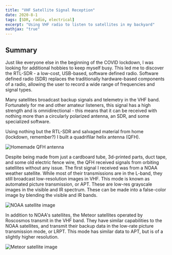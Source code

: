 ```yaml
---
title: "VHF Satellite Signal Reception"
date: 2020-8-1
tags: [SDR, radio, electrical]
excerpt: "Using VHF radio to listen to satellites in my backyard"
mathjax: "true"
---
```


## Summary

Just like everyone else in the beginning of the COVID lockdown, I was looking for additional hobbies to keep myself busy. This led me to discover the RTL-SDR - a low-cost, USB-based, software defined radio. Software defined radio (SDR) replaces the traditionally hardware-based components of a radio, allowing the user to record a wide range of frequencies and signal types. 

Many satellites broadcast backup signals and telemetry in the VHF band. Fortunately for me and other amateur listeners, this signal has a high strength and is omnidirectional - this means that it can be received with nothing more than a circularly polarized antenna, an SDR, and some specialized software. 

Using nothing but the RTL-SDR and salvaged material from home (lockdown, remember?) I built a quadrifilar helix antenna (QFH). 

<img src="{{ site.url }}{{ site.baseurl }}/images/VHF/QFH.jpg" alt="Homemade QFH antenna">

Despite being made from just a cardboard tube, 3d-printed parts, duct tape, and some old electric fence wire, the QFH received signals from orbiting satellites without any issue. The first signal I received was from a NOAA weather satellite. While most of their transmissions are in the L-band, they still broadcast low-resolution images in VHF. This mode is known as automated picture transmission, or APT. These are low-res grayscale images in the visible and IR spectrum. These can be made into a false-color image by blending the visible and IR bands. 

<img src="{{ site.url }}{{ site.baseurl }}/images/VHF/NOAA.jpg" alt="NOAA satellite image">

In addition to NOAA's satellites, the Meteor satellites operated by Roscosmos transmit in the VHF band. They have similar capabilities to the NOAA satellites, and transmit their backup data in the low-rate picture transmission mode, or LRPT. This mode has similar data to APT, but is of a slightly higher resolution. 

<img src="{{ site.url }}{{ site.baseurl }}/images/VHF/Meteor.png" alt="Meteor satellite image">